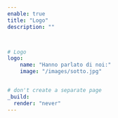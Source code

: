 ```yaml
---
enable: true
title: "Logo"
description: ""



# Logo
logo:
    name: "Hanno parlato di noi:"
    image: "/images/sotto.jpg"


# don't create a separate page
_build:
  render: "never"
---
```

